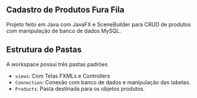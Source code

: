 ## Cadastro de Produtos Fura Fila

Projeto feito em Java com JavaFX e SceneBuilder para CRUD de produtos com manipulação de banco de dados MySQL.

## Estrutura de Pastas

A workspace possui três pastas padrões

- `views`: Com Telas FXMLs e Controllers
- `Connection`: Conexão com banco de dados e manipulação das tabelas.
- `Products`: Pasta destinada para os objetos produtos.